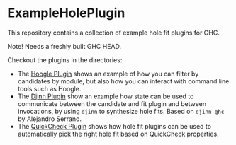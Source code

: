 ExampleHolePlugin
=================

This repository contains a collection of example hole fit plugins for GHC.

Note! Needs a freshly built GHC HEAD.

Checkout the plugins in the directories:

+ The [Hoogle Plugin](hoogle-plugin/) shows an example of how you can filter by candidates by module, but also how you can interact with command line tools such as Hoogle.
+ The [Djinn Plugin](djinn-plugin/) show an example how state can be used to communicate between the candidate and fit plugin and between invocations, by using `djinn` to synthesize hole fits. Based on `djinn-ghc` by Alejandro Serrano.
+ The [QuickCheck Plugin](quickcheck-plugin/) shows how hole fit plugins can be used to automatically pick the right hole fit based on QuickCheck properties.
